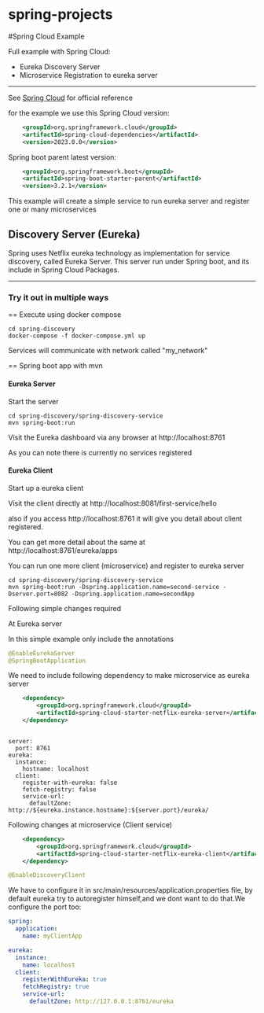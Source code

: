 # spring-projects

#Spring Cloud Example

Full example with Spring Cloud:

* Eureka Discovery Server
* Microservice Registration to eureka server


***

See [Spring Cloud](http://projects.spring.io/spring-cloud/) for official reference

for the example we use this Spring Cloud version:
```xml
    <groupId>org.springframework.cloud</groupId>
    <artifactId>spring-cloud-dependencies</artifactId>
    <version>2023.0.0</version>
```

Spring boot parent latest version:
```xml
    <groupId>org.springframework.boot</groupId>
    <artifactId>spring-boot-starter-parent</artifactId>
    <version>3.2.1</version>
```

This example will create a simple service to run eureka server and register one or many microservices

## Discovery Server (Eureka)

Spring uses Netflix eureka technology as implementation for service discovery, called Eureka Server.
This server run under Spring boot, and its include in Spring Cloud Packages.

***

### Try it out in multiple ways

== Execute using docker compose

```
cd spring-discovery
docker-compose -f docker-compose.yml up
```

Services will communicate with network called "my_network"



== Spring boot app with mvn

#### Eureka Server

Start the server

```
cd spring-discovery/spring-discovery-service
mvn spring-boot:run
```

Visit the Eureka dashboard via any browser at http://localhost:8761

As you can note there is currently no services registered


#### Eureka Client

Start up a eureka client

Visit the client directly at http://localhost:8081/first-service/hello

also if you access http://localhost:8761 it will give you detail about client registered.

You can get more detail about the same at http://localhost:8761/eureka/apps

You can run one more client (microservice) and register to eureka server


```
cd spring-discovery/spring-discovery-service
mvn spring-boot:run -Dspring.application.name=second-service -Dserver.port=8082 -Dspring.application.name=secondApp
```



Following simple changes required 

At Eureka server

In this simple example only include the annotations
```java
@EnableEurekaServer
@SpringBootApplication
```

We need to include following dependency to make microservice as eureka server
```xml
    <dependency>
        <groupId>org.springframework.cloud</groupId>
        <artifactId>spring-cloud-starter-netflix-eureka-server</artifactId>
    </dependency>
```

```properties

server:
  port: 8761
eureka:
  instance:
    hostname: localhost
  client:
    register-with-eureka: false
    fetch-registry: false
    service-url:
      defaultZone: http://${eureka.instance.hostname}:${server.port}/eureka/
```

Following changes at microservice (Client service)

```xml
    <dependency>
        <groupId>org.springframework.cloud</groupId>
        <artifactId>spring-cloud-starter-netflix-eureka-client</artifactId>
    </dependency>
```

```java
@EnableDiscoveryClient
```

We have to configure it in src/main/resources/application.properties file, by default eureka try to autoregister himself,and we dont want to do that.We configure the port too:

```yaml
spring:
  application:
    name: myClientApp

eureka:
  instance:
    name: localhost
  client:
    registerWithEureka: true
    fetchRegistry: true
    service-url:
      defaultZone: http://127.0.0.1:8761/eureka
```

